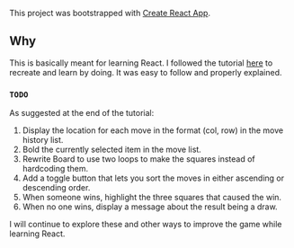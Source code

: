 This project was bootstrapped with [Create React App](https://github.com/facebook/create-react-app).

## Why

This is basically meant for learning React. I followed the tutorial [here](https://reactjs.org/tutorial/tutorial.html) to recreate and learn by doing. It was easy to follow and properly explained.

### `TODO`

As suggested at the end of the tutorial:

1. Display the location for each move in the format (col, row) in the move history list.
2. Bold the currently selected item in the move list.
3. Rewrite Board to use two loops to make the squares instead of hardcoding them.
4. Add a toggle button that lets you sort the moves in either ascending or descending order.
5. When someone wins, highlight the three squares that caused the win.
6. When no one wins, display a message about the result being a draw.

I will continue to explore these and other ways to improve the game while learning React.
